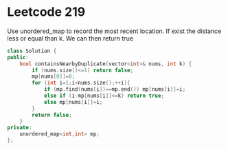 # Leetcode 219

Use unordered_map to record the most recent location. If exist the distance less or equal than k. We can then return true
```cpp
class Solution {
public:
    bool containsNearbyDuplicate(vector<int>& nums, int k) {
        if (nums.size()<=1) return false;
        mp[nums[0]]=0;
        for (int i=1;i<nums.size();++i){
            if (mp.find(nums[i])==mp.end()) mp[nums[i]]=i;
            else if (i-mp[nums[i]]<=k) return true;
            else mp[nums[i]]=i;
        }
        return false;
    }
private:
    unordered_map<int,int> mp;
};
```

